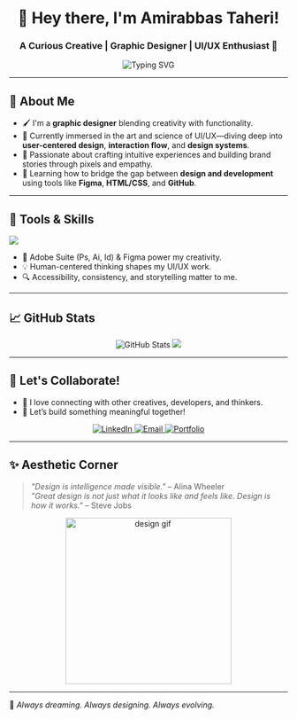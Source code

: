 <h1 align="center">🎨 Hey there, I'm Amirabbas Taheri!</h1>
<h3 align="center">A Curious Creative | Graphic Designer | UI/UX Enthusiast 🚀</h3>

<p align="center">
  <img src="https://readme-typing-svg.demolab.com?font=Fira+Code&pause=1000&center=true&vCenter=true&width=700&lines=Designing+beautiful+things+with+purpose;Obsessed+with+UI%2FUX+and+clean+interfaces;Always+learning%2C+always+growing" alt="Typing SVG" />
</p>


---

## 🌟 About Me

- 🖌️ I'm a **graphic designer** blending creativity with functionality.
- 🧠 Currently immersed in the art and science of UI/UX—diving deep into **user-centered design**, **interaction flow**, and **design systems**.
- 💼 Passionate about crafting intuitive experiences and building brand stories through pixels and empathy.
- 🔧 Learning how to bridge the gap between **design and development** using tools like **Figma**, **HTML/CSS**, and **GitHub**.

---

## 🧰 Tools & Skills

<p align="left">
  <img src="https://skillicons.dev/icons?i=figma,photoshop,illustrator,html,css,python,github" />
</p>

- 🎨 Adobe Suite (Ps, Ai, Id) & Figma power my creativity.
- 💡 Human-centered thinking shapes my UI/UX work.
- 🔍 Accessibility, consistency, and storytelling matter to me.

---

## 📈 GitHub Stats

<p align="center">
  <img src="https://github-readme-stats.vercel.app/api?username=yourusername&show_icons=true&theme=tokyonight" alt="GitHub Stats" />
  <img src="https://github-readme-streak-stats.herokuapp.com?user=yourusername&theme=tokyonight&hide_border=false" />
</p>

---

## 🚀 Let's Collaborate!

- 💬 I love connecting with other creatives, developers, and thinkers.
- 🤝 Let’s build something meaningful together!

<p align="center">
  <a href="https://www.linkedin.com/in/amirabbastaheri" target="_blank">
    <img src="https://img.shields.io/badge/LinkedIn-blue?style=for-the-badge&logo=linkedin" alt="LinkedIn"/>
  </a>
  <a href="mailto:amirabbas.thri@gmail.com">
    <img src="https://img.shields.io/badge/Email-D14836?style=for-the-badge&logo=gmail&logoColor=white" alt="Email"/>
  </a>
  <a href="https://zill.ink/amirabbastaheri" target="_blank">
    <img src="https://img.shields.io/badge/Portfolio-000000?style=for-the-badge&logo=vercel&logoColor=white" alt="Portfolio"/>
  </a>
</p>

---

## ✨ Aesthetic Corner

> _"Design is intelligence made visible."_ – Alina Wheeler  
> _"Great design is not just what it looks like and feels like. Design is how it works."_ – Steve Jobs

<p align="center">
  <img src="https://media.giphy.com/media/26xBPQYIh1K3NvxTO/giphy.gif" width="300" alt="design gif" />
</p>

---

🧠 _Always dreaming. Always designing. Always evolving._



<!---
AmirabbasTaheri/AmirabbasTaheri is a ✨ special ✨ repository because its `README.md` (this file) appears on your GitHub profile.
You can click the Preview link to take a look at your changes.
--->
